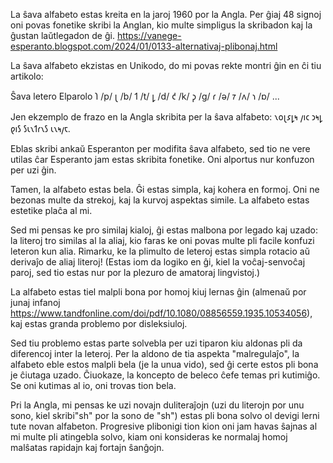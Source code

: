 La ŝava alfabeto estas kreita en la jaroj 1960 por la Angla. Per ĝiaj 48 signoj oni povas fonetike skribi la Anglan, kio multe simpligus la skribadon kaj la ĝustan laŭtlegadon de ĝi. https://vanege-esperanto.blogspot.com/2024/01/0133-alternativaj-plibonaj.html

La ŝava alfabeto ekzistas en Unikodo, do mi povas rekte montri ĝin en ĉi tiu artikolo:

Ŝava letero      Elparolo
𐑐   /p/
𐑚   /b/
𐑑   /t/
𐑛   /d/
𐑒   /k/
𐑜   /ɡ/
𐑩   /ə/
𐑳   /ʌ/
𐑪   /ɒ/
...

Jen ekzemplo de frazo en la Angla skribita per la ŝava alfabeto:
𐑯𐑴𐑚𐑭𐑛𐑰 𐑢𐑦𐑤 𐑮𐑰𐑛 𐑞𐑦𐑕 𐑕𐑧𐑯𐑑𐑩𐑯𐑕 𐑧𐑯𐑰𐑢𐑱.

Eblas skribi ankaŭ Esperanton per modifita ŝava alfabeto, sed tio ne vere utilas ĉar Esperanto jam estas skribita fonetike. Oni alportus nur konfuzon per uzi ĝin.

Tamen, la alfabeto estas bela. Ĝi estas simpla, kaj kohera en formoj. Oni ne bezonas multe da strekoj, kaj la kurvoj aspektas simile. La alfabeto estas estetike plaĉa al mi.

Sed mi pensas ke pro similaj kialoj, ĝi estas malbona por legado kaj uzado: la literoj tro similas al la aliaj, kio faras ke oni povas multe pli facile konfuzi leteron kun alia. Rimarku, ke la plimulto de leteroj estas simpla rotacio aŭ derivaĵo de aliaj literoj! (Estas iom da logiko en ĝi, kiel la voĉaj-senvoĉaj paroj, sed tio estas nur por la plezuro de amatoraj lingvistoj.)

La alfabeto estas tiel malpli bona por homoj kiuj lernas ĝin (almenaŭ por junaj infanoj https://www.tandfonline.com/doi/pdf/10.1080/08856559.1935.10534056), kaj estas granda problemo por disleksiuloj.

Sed tiu problemo estas parte solvebla per uzi tiparon kiu aldonas pli da diferencoj inter la leteroj. Per la aldono de tia aspekta "malregulaĵo", la alfabeto eble estos malpli bela (je la unua vido), sed ĝi certe estos pli bona je ĉiutaga uzado. Ĉiuokaze, la koncepto de beleco ĉefe temas pri kutimiĝo. Se oni kutimas al io, oni trovas tion bela.

Pri la Angla, mi pensas ke uzi novajn duliteraĵojn (uzi du literojn por unu sono, kiel skribi"sh" por la sono de "sh") estas pli bona solvo ol devigi lerni tute novan alfabeton. Progresive plibonigi tion kion oni jam havas ŝajnas al mi multe pli atingebla solvo, kiam oni konsideras ke normalaj homoj malŝatas rapidajn kaj fortajn ŝanĝojn.
